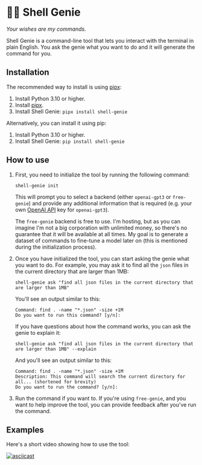 # 🧞‍♂️ Shell Genie

_Your wishes are my commands._

Shell Genie is a command-line tool that lets you interact with the terminal in plain English. You ask the genie what you want to do and it will generate the command for you.

## Installation

The recommended way to install is using [pipx](https://pypa.github.io/pipx/):

1. Install Python 3.10 or higher.
2. Install [pipx](https://github.com/pypa/pipx#install-pipx).
3. Install Shell Genie: `pipx install shell-genie`

Alternatively, you can install it using pip:

1. Install Python 3.10 or higher.
2. Install Shell Genie: `pip install shell-genie`

## How to use

1. First, you need to initialize the tool by running the following command:

   ```shell
   shell-genie init
   ```

   This will prompt you to select a backend (either `openai-gpt3` or `free-genie`) and provide any additional information that is required (e.g. your own [OpenAI API](https://openai.com/api/) key for `openai-gpt3`).

   The `free-genie` backend is free to use. I'm hosting, but as you can imagine I'm not a big corporation with unlimited money, so there's no guarantee that it will be available at all times. My goal is to generate a dataset of commands to fine-tune a model later on (this is mentioned during the initialization process).

2. Once you have initialized the tool, you can start asking the genie what you want to do. For example, you may ask it to find all the `json` files in the current directory that are larger than 1MB:

   ```shell
   shell-genie ask "find all json files in the current directory that are larger than 1MB"
   ```

   You'll see an output similar to this:

   ```shell
   Command: find . -name "*.json" -size +1M
   Do you want to run this command? [y/n]:
   ```

   If you have questions about how the command works, you can ask the genie to explain it:

   ```shell
   shell-genie ask "find all json files in the current directory that are larger than 1MB" --explain
   ```

   And you'll see an output similar to this:

   ```shell
   Command: find . -name "*.json" -size +1M
   Description: This command will search the current directory for all... (shortened for brevity)
   Do you want to run the command? [y/n]:
   ```

3. Run the command if you want to. If you're using `free-genie`, and you want to help improve the tool, you can provide feedback after you've run the command.

## Examples

Here's a short video showing how to use the tool:

[![asciicast](https://asciinema.org/a/438574.svg)](https://asciinema.org/a/438574)
